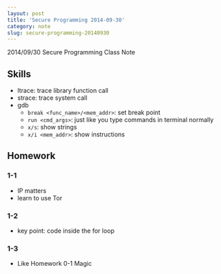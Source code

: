 ```yaml
---
layout: post
title: 'Secure Programming 2014-09-30'
category: note
slug: secure-programming-20140930
---
```

2014/09/30 Secure Programming Class Note

## Skills

- ltrace: trace library function call
- strace: trace system call
- gdb
    - `break <func_name>/<mem_addr>`: set break point
    - `run <cmd_args>`: just like you type commands in terminal normally
    - `x/s`: show strings
    - `x/i <mem_addr>`: show instructions

## Homework

### 1-1

- IP matters
- learn to use Tor


### 1-2

- key point: code inside the for loop

### 1-3

- Like Homework 0-1 Magic

